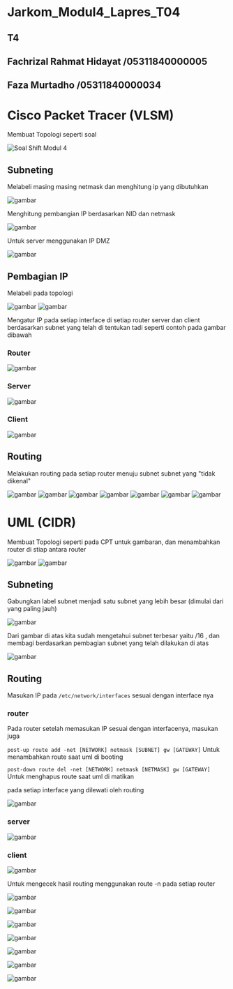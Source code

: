 # Jarkom_Modul4_Lapres_T04

## T4

## Fachrizal Rahmat Hidayat /05311840000005

## Faza Murtadho            /05311840000034


# Cisco Packet Tracer (VLSM)

Membuat Topologi seperti soal

![Soal Shift Modul 4](https://user-images.githubusercontent.com/55182321/101979863-4fb43000-3c93-11eb-9e5d-f58579fab160.png)

## Subneting 

Melabeli masing masing netmask dan menghitung ip yang dibutuhkan

![gambar](https://user-images.githubusercontent.com/55182321/101979953-247e1080-3c94-11eb-854a-ee6026edfec3.png)

Menghitung pembangian IP berdasarkan NID dan netmask

![gambar](https://user-images.githubusercontent.com/55182321/101980312-006ffe80-3c97-11eb-8f1d-36cd38c90ad2.png)

Untuk server menggunakan IP DMZ 

![gambar](https://user-images.githubusercontent.com/55182321/101980797-99ecdf80-3c9a-11eb-92a4-59dd40575dfe.png)

## Pembagian IP

Melabeli pada topologi

![gambar](https://user-images.githubusercontent.com/55182321/101980612-31e9c980-3c99-11eb-97f7-756d794165ef.png)
![gambar](https://user-images.githubusercontent.com/55182321/101980639-69587600-3c99-11eb-9731-360f0e1f54e3.png)

Mengatur IP pada setiap interface di setiap router server dan client berdasarkan subnet yang telah di tentukan tadi seperti contoh pada gambar dibawah

### Router
![gambar](https://user-images.githubusercontent.com/55182321/101980814-c43e9d00-3c9a-11eb-9e66-baec73e1bd5b.png)

### Server
![gambar](https://user-images.githubusercontent.com/55182321/101981118-26000680-3c9d-11eb-9306-e4a95d9de252.png)

### Client
![gambar](https://user-images.githubusercontent.com/55182321/101981142-5d6eb300-3c9d-11eb-8a23-6d6d329c804a.png)

## Routing 

Melakukan routing pada setiap router menuju subnet subnet yang "tidak dikenal"

![gambar](https://user-images.githubusercontent.com/55182321/102004773-3ae4a480-3d46-11eb-9226-886cb9992e9b.png)
![gambar](https://user-images.githubusercontent.com/55182321/102004874-513f3000-3d47-11eb-9fd2-e7b7f4649669.png)
![gambar](https://user-images.githubusercontent.com/55182321/102004792-813a0380-3d46-11eb-8904-5996b5265a18.png)
![gambar](https://user-images.githubusercontent.com/55182321/102004929-cdd20e80-3d47-11eb-88a4-31bc0eb7e006.png)
![gambar](https://user-images.githubusercontent.com/55182321/102004941-daeefd80-3d47-11eb-8f8f-8e67c9fdf0d8.png)
![gambar](https://user-images.githubusercontent.com/55182321/102004959-ea6e4680-3d47-11eb-85a0-34cc5c115150.png)
![gambar](https://user-images.githubusercontent.com/55182321/102004967-f5c17200-3d47-11eb-8566-157df057a91c.png)


# UML (CIDR)
Membuat Topologi seperti pada CPT untuk gambaran, dan menambahkan router di stiap antara router

![gambar](https://user-images.githubusercontent.com/55182321/101984714-c6622500-3cb5-11eb-9534-1ab2b53631f6.png)
![gambar](https://user-images.githubusercontent.com/55182321/101984726-dc6fe580-3cb5-11eb-89f5-c703a1e2acf7.png)



## Subneting 

Gabungkan label subnet menjadi satu subnet yang lebih besar (dimulai dari yang paling jauh)

![gambar](https://user-images.githubusercontent.com/55182321/101981935-f5bb6680-3ca2-11eb-9f67-4826912c3fd9.png)

Dari gambar di atas kita sudah mengetahui subnet terbesar yaitu /16 , dan membagi berdasarkan pembagian subnet yang telah dilakukan di atas

![gambar](https://user-images.githubusercontent.com/55182321/101982017-7a0de980-3ca3-11eb-9b25-d29d79f30b28.png)

## Routing

Masukan IP pada `/etc/network/interfaces` sesuai dengan interface nya 

### router

Pada router setelah memasukan IP sesuai dengan interfacenya, masukan juga 

`post-up route add -net [NETWORK] netmask [SUBNET] gw [GATEWAY]` Untuk menambahkan route saat uml di booting

`post-down route del -net [NETWORK] netmask [NETMASK] gw [GATEWAY]` Untuk menghapus route saat uml di matikan

pada setiap interface yang dilewati oleh routing

![gambar](https://user-images.githubusercontent.com/55182321/102005216-b136d600-3d49-11eb-9197-5197c6d86cdb.png)

### server
![gambar](https://user-images.githubusercontent.com/55182321/102005383-fc9db400-3d4a-11eb-8205-d928bf8a8e17.png)

### client
![gambar](https://user-images.githubusercontent.com/55182321/102005438-66b65900-3d4b-11eb-98b5-7b92ce4ff6cb.png)


Untuk mengecek hasil routing menggunakan route -n pada setiap router

![gambar](https://user-images.githubusercontent.com/55182321/102005527-f825cb00-3d4b-11eb-9070-568110bcb7fd.png)

![gambar](https://user-images.githubusercontent.com/55182321/102005580-73877c80-3d4c-11eb-9a6b-e4735ceff008.png)

![gambar](https://user-images.githubusercontent.com/55182321/102005592-8d28c400-3d4c-11eb-80b4-c0e418aedd13.png)

![gambar](https://user-images.githubusercontent.com/55182321/102005636-f0b2f180-3d4c-11eb-9ab6-097752ca7545.png)

![gambar](https://user-images.githubusercontent.com/55182321/102005645-04f6ee80-3d4d-11eb-9621-62f0f10db2b3.png)

![gambar](https://user-images.githubusercontent.com/55182321/102005712-9a927e00-3d4d-11eb-9fd4-be5240a95230.png)

![gambar](https://user-images.githubusercontent.com/55182321/102005725-b85fe300-3d4d-11eb-928d-d30dc4385aca.png)

